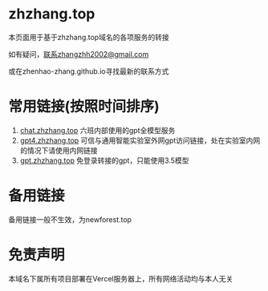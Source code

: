 # zhzhang.top
本页面用于基于zhzhang.top域名的各项服务的转接

如有疑问，联系zhangzhh2002@gmail.com

或在zhenhao-zhang.github.io寻找最新的联系方式
# 常用链接(按照时间排序)
1. [chat.zhzhang.top](chat.zhzhang.top) 六班内部使用的gpt全模型服务
2. [gpt4.zhzhang.top](gpt4.zhzhang.top) 可信与通用智能实验室外网gpt访问链接，处在实验室内网的情况下请使用内网链接
3. [gpt.zhzhang.top](gpt.zhzhang.top) 免登录转接的gpt，只能使用3.5模型
# 备用链接
备用链接一般不生效，为newforest.top

# 免责声明
本域名下属所有项目部署在Vercel服务器上，所有网络活动均与本人无关
